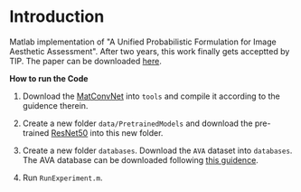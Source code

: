 # Introduction

Matlab implementation of "A Unified Probabilistic Formulation for Image Aesthetic Assessment". After two years, this work finally gets acceptted by TIP. The paper can be downloaded [here](https://drive.google.com/open?id=1tMjcllKP8SzTn-dWVmogxaCLpzL1L7nO).

**How to run the Code**

1. Download the [MatConvNet](http://www.vlfeat.org/matconvnet/) into ``tools`` and compile it according to the guidence therein. 

2. Create a new folder ``data/PretrainedModels`` and download the pre-trained [ResNet50](http://www.vlfeat.org/matconvnet/models/imagenet-resnet-50-dag.mat) into this new folder.

3. Create a new folder ``databases``. Download the ``AVA`` dataset into ``databases``. The AVA database can be downloaded following [this guidence](https://about.me/lucamarchesotti).

4. Run ``RunExperiment.m``.
